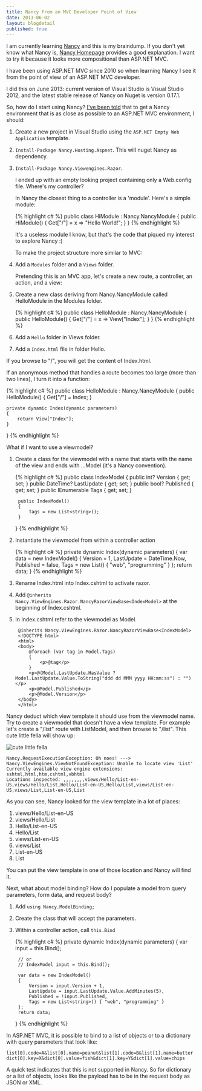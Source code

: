```yaml
---
title: Nancy from an MVC Developer Point of View
date: 2013-06-02
layout: blogdetail
published: true
---
```


I am currently learning [Nancy](https://github.com/NancyFx/Nancy) and this is my braindump. If you don't yet know what Nancy is, [Nancy Homepage](http://nancyfx.org/) provides a good explanation. I want to try it because it looks more compositional than ASP.NET MVC.

I have been using ASP.NET MVC since 2010 so when learning Nancy I see it from the point of view of an ASP.NET MVC developer.

I did this on June 2013: current version of Visual Studio is Visual Studio 2012, and the latest stable release of Nancy on Nuget is version 0.17.1.

So, how do I start using Nancy? [I've been told](http://jhovgaard.net/from-aspnet-mvc-to-nancy-part-1) that to get a Nancy environment that is as close as possible to an ASP.NET MVC environment, I should:

1. Create a new project in Visual Studio using the `ASP.NET Empty Web Application` template.
2. `Install-Package Nancy.Hosting.Aspnet`. This will nuget Nancy as dependency.
3. `Install-Package Nancy.Viewengines.Razor`.

    I ended up with an empty looking project containing only a Web.config file. Where's my controller?

    In Nancy the closest thing to a controller is a 'module'. Here's a simple module:

    {% highlight c# %}
    public class HiModule : Nancy.NancyModule
    {
        public HiModule()
        {
            Get["/"] = x => "Hello World!";
        }
    }
    {% endhighlight %}

    It's a useless module I know, but that's the code that piqued my interest to explore Nancy :)

    To make the project structure more similar to MVC:

4. Add a `Modules` folder and a `Views` folder.

    Pretending this is an MVC app, let's create a new route, a controller, an action, and a view:

5. Create a new class deriving from Nancy.NancyModule called HelloModule in the Modules folder.

    {% highlight c# %}
    public class HelloModule : Nancy.NancyModule
    {
        public HelloModule()
        {
            Get["/"] = x => View["Index"];
        }
    }
    {% endhighlight %}

6. Add a `Hello` folder in Views folder.
7. Add a `Index.html` file in folder Hello.

If you browse to "/", you will get the content of Index.html.

If an anonymous method that handles a route becomes too large (more than two lines), I turn it into a function:

{% highlight c# %}
public class HelloModule : Nancy.NancyModule
{
    public HelloModule()
    {
        Get["/"] = Index;
    }

    private dynamic Index(dynamic parameters)
    {
        return View["Index"];
    }
}
{% endhighlight %}

What if I want to use a viewmodel?

1. Create a class for the viewmodel with a name that starts with the name of the view and ends with ...Model (it's a Nancy convention).

    {% highlight c# %}
    public class IndexModel
    {
        public int? Version { get; set; }
        public DateTime? LastUpdate { get; set; }
        public bool? Published { get; set; }
        public IEnumerable<string> Tags { get; set; }

        public IndexModel()
        {
            Tags = new List<string>();
        }
    }
    {% endhighlight %}

2. Instantiate the viewmodel from within a controller action

    {% highlight c# %}
    private dynamic Index(dynamic parameters)
    {
        var data = new IndexModel()
        {
            Version = 1,
            LastUpdate = DateTime.Now,
            Published = false,
            Tags = new List<string>() { "web", "programming" }
        };
        return data;
    }
    {% endhighlight %}

3. Rename Index.html into Index.cshtml to activate razor.
4. Add `@inherits Nancy.ViewEngines.Razor.NancyRazorViewBase<IndexModel>` at the beginning of Index.cshtml.
5. In Index.cshtml refer to the viewmodel as Model.

        @inherits Nancy.ViewEngines.Razor.NancyRazorViewBase<IndexModel>
        <!DOCTYPE html>
        <html>
        <body>
            @foreach (var tag in Model.Tags)
            {
                <p>@tag</p>
            }
            <p>@(Model.LastUpdate.HasValue ? Model.LastUpdate.Value.ToString("ddd dd MMM yyyy HH:mm:ss") : "")</p>
            <p>@Model.Published</p>
            <p>@Model.Version</p>
        </body>
        </html>

Nancy deduct which view template it should use from the viewmodel name. Try to create a viewmodel that doesn't have a view template. For example let's create a "/list" route with ListModel, and then browse to "/list". This cute little fella will show up:

![cute little fella](http://i1144.photobucket.com/albums/o484/nnddcc/article/gerbil_zpse3ea4823.png)

    Nancy.RequestExecutionException: Oh noes! ---> Nancy.ViewEngines.ViewNotFoundException: Unable to locate view 'List'
    Currently available view engine extensions: sshtml,html,htm,cshtml,vbhtml
    Locations inspected: ,,,,,,,,views/Hello/List-en-US,views/Hello/List,Hello/List-en-US,Hello/List,views/List-en-US,views/List,List-en-US,List

As you can see, Nancy looked for the view template in a lot of places:

1. views/Hello/List-en-US
2. views/Hello/List
3. Hello/List-en-US
4. Hello/List
5. views/List-en-US
6. views/List
7. List-en-US
8. List

You can put the view template in one of those location and Nancy will find it.

Next, what about model binding? How do I populate a model from query parameters, form data, and request body?

1. Add `using Nancy.ModelBinding;`
2. Create the class that will accept the parameters.
3. Within a controller action, call `this.Bind`

    {% highlight c# %}
    private dynamic Index(dynamic parameters)
    {
        var input = this.Bind<IndexModel>();

        // or
        // IndexModel input = this.Bind();

        var data = new IndexModel()
        {
            Version = input.Version + 1,
            LastUpdate = input.LastUpdate.Value.AddMinutes(5),
            Published = !input.Published,
            Tags = new List<string>() { "web", "programming" }
        };
        return data;
    }
    {% endhighlight %}

In ASP.NET MVC, it is possible to bind to a list of objects or to a dictionary with query parameters that look like:

    list[0].code=A&list[0].name=peanut&list[1].code=B&list[1].name=butter
    dict[0].key=X&dict[0].value=fish&dict[1].key=Y&dict[1].value=chips

A quick test indicates that this is not supported in Nancy. So for dictionary or a list of objects, looks like the payload has to be in the request body as JSON or XML.
